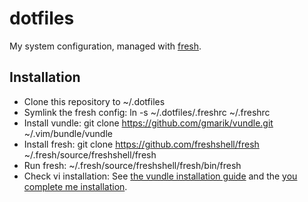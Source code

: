 # dotfiles

My system configuration, managed with [fresh](https://github.com/freshshell/fresh).

## Installation

- Clone this repository to ~/.dotfiles
- Symlink the fresh config:
		ln -s ~/.dotfiles/.freshrc ~/.freshrc
- Install vundle:
		git clone https://github.com/gmarik/vundle.git ~/.vim/bundle/vundle
- Install fresh:
		git clone https://github.com/freshshell/fresh ~/.fresh/source/freshshell/fresh
- Run fresh:
		~/.fresh/source/freshshell/fresh/bin/fresh
- Check vi installation: See [the vundle installation guide](https://github.com/gmarik/vundle#quick-start) and the [you complete me installation](http://valloric.github.com/YouCompleteMe/).

